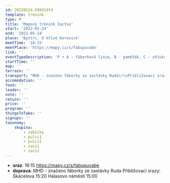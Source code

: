 ```yaml
---
id: 20220524-598d14fd
template: trenink
type: M
title: 'Mapový trénink žactva'
start: '2022-05-24'
end: '2022-05-24'
place: 'Bystrc, U křivé borovice'
meetTime: '16:15'
meetPlace: 'https://mapy.cz/s/fabupuvabe'
link: ''
eventTypeDescription: 'P + A - fáborková linie, B - paměťák, C - shluky'
startTime: ''
map: ''
terrain: ''
transport: "MHD - značeno fáborky ze zastávky Ruda\r\nPřibližovací srazy:\r\nSkácelova 15:20\r\nHalasovo náměstí 15:00"
accomodation: ''
food: ''
leader: ''
note: ''
return: ''
price: ''
program: ''
thingsToTake: ''
signups: ''
taxonomy:
    skupina:
        - zabicky
        - pulci1
        - pulci2
        - zaci1
        - zaci2
---
```


* **sraz**: 16:15 https://mapy.cz/s/fabupuvabe
* **doprava**: MHD - značeno fáborky ze zastávky Ruda
Přibližovací srazy:
Skácelova 15:20
Halasovo náměstí 15:00
